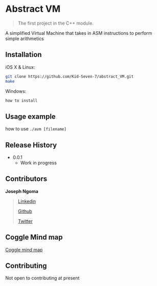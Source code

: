 # Abstract VM

> The first project in the C++ module.

A simplified Virtual Machine that takes in ASM instructions to
perform simple arithmetics

## Installation

iOS X & Linux:

```sh
git clone https://github.com/Kid-Seven-7/abstract_VM.git
make
```

Windows:

```sh
how to install
```

## Usage example

how to use
``./avm [filename] ``

## Release History

* 0.0.1
    * Work in progress

## Contributors

**Joseph Ngoma**
>[Linkedin](https://www.linkedin.com/in/joseph-ngoma-03189214b/)
>
>[Github](https://github.com/Kid-Seven-7)
>
>[Twitter](https://twitter.com/mr_joey0707)
>

## Coggle Mind map
[Coggle mind map](https://coggle.it/diagram/WzRwAjCAbm_AquTD/t/-/d49927e3c2dbe46a62877a4fdb3ee68991934e750fef93495c036af75906a4c9)

## Contributing

Not open to contributing at present

